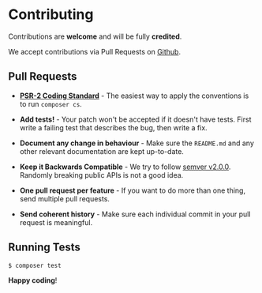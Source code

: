 # Contributing

Contributions are **welcome** and will be fully **credited**.

We accept contributions via Pull Requests on [Github](https://github.com/aloha/laravel-twilio).

## Pull Requests

- **[PSR-2 Coding Standard](https://github.com/php-fig/fig-standards/blob/master/accepted/PSR-2-coding-style-guide.md)** - The easiest way to apply the conventions is to run `composer cs`.

- **Add tests!** - Your patch won't be accepted if it doesn't have tests. First write a failing test that describes the bug, then write a fix.

- **Document any change in behaviour** - Make sure the `README.md` and any other relevant documentation are kept up-to-date.

- **Keep it Backwards Compatible** - We try to follow [semver v2.0.0](http://semver.org/). Randomly breaking public APIs is not a good idea.

- **One pull request per feature** - If you want to do more than one thing, send multiple pull requests.

- **Send coherent history** - Make sure each individual commit in your pull request is meaningful.

## Running Tests

``` bash
$ composer test
```

**Happy coding**!